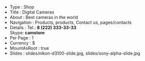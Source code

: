 - Type        : Shop
- Title       : Digital Cameras
- About       : Best cameras in the world
- Navigation  : Products, products, Contact us, pages/contacts
- Details     : Tel.: <b>8 (222) 333-33-33</b><br/> Skype: <b>camstore</b>
- Per Page    : 1
- Currency    : $
- MountAsRoot : true
- Slides      : slides/nikon-d3100-slide.jpg, slides/sony-alpha-slide.jpg